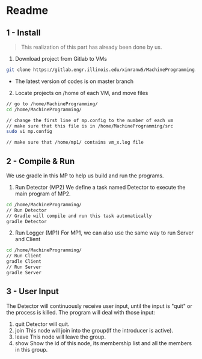 # Readme

## 1 - Install 

> This realization of this part has already been done by us.

1. Download project from Gitlab to VMs

```bash
git clone https://gitlab.engr.illinois.edu/xinranw5/MachineProgramming.git
```

- The latest version of codes is on master branch


2. Locate projects on /home of each VM, and move files

```bash
// go to /home/MachineProgramming/
cd /home/MachineProgramming/

// change the first line of mp.config to the number of each vm
// make sure that this file is in /home/MachineProgramming/src
sudo vi mp.config  

// make sure that /home/mp1/ contains vm_x.log file
```


## 2 - Compile & Run

We use gradle in this MP to help us build and run the programs.

1.  Run Detector (MP2)
We define a task named Detector to execute the main program of MP2.

```bash
cd /home/MachineProgramming/
// Run Detector 
// Gradle will compile and run this task automatically
gradle Detector
```

2. Run Logger (MP1)
For MP1, we can also use the same way to run Server and Client

```bash
cd /home/MachineProgramming/
// Run Client 
gradle Client
// Run Server
gradle Server
```


## 3 - User Input

The Detector will continuously receive user input, until the input is "quit" or the process is killed.
The program will deal with those input:
1. quit
Detector will quit.
2. join
This node will join into the group(If the introducer is active).
3. leave
This node will leave the group.
4. show
Show the id of this node, its membership list and all the members in this group.

